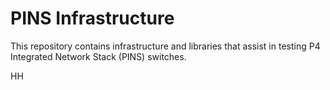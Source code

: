 # PINS Infrastructure

This repository contains infrastructure and libraries that assist in testing P4
Integrated Network Stack (PINS) switches.

HH
